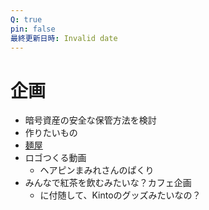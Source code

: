 ```yaml
---
Q: true
pin: false
最終更新日時: Invalid date
---
```

# 企画

- 暗号資産の安全な保管方法を検討
- 作りたいもの
- [麺屋](https://www.notion.so葵)
- ロゴつくる動画
    - ヘアピンまみれさんのぱくり
- みんなで紅茶を飲むみたいな？カフェ企画
    - に付随して、Kintoのグッズみたいなの？